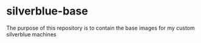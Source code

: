 # silverblue-base
The purpose of this repository is to contain the base images for my custom silverblue machines
